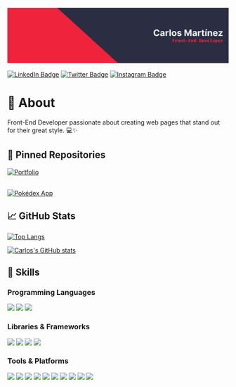 [![Carlos's GitHub Banner](./Banner.png)](https://github.com/carlosmrtzor/)

[![LinkedIn Badge](https://img.shields.io/badge/LinkedIn-Profile-informational?style=for-the-badge&logo=linkedin&logoColor=ef233c&color=ef233c&labelColor=2b2d42)](https://www.linkedin.com/in/carlosmrtzo/)
[![Twitter Badge](https://img.shields.io/badge/Twitter-Profile-informational?style=for-the-badge&logo=twitter&logoColor=ef233c&color=ef233c&labelColor=2b2d42)](https://twitter.com/devilsncry3)
[![Instagram Badge](https://img.shields.io/badge/Instagram-Profile-informational?style=for-the-badge&logo=instagram&logoColor=ef233c&color=ef233c&labelColor=2b2d42)](https://www.instagram.com/devilsncry3/)

# 📕 About

Front-End Developer passionate about creating web pages that stand out for their great style. 💻✨

## 📌 Pinned Repositories

[![Portfolio](https://github-readme-stats.vercel.app/api/pin/?username=carlosmrtzor&repo=portfolio&bg_color=2b2d42&title_color=ef233c&text_color=edf2f4&border_color=ef233c&icon_color=ef233c)](https://github.com/carlosmrtzor/portfolio) <br><br>

[![Pokédex App](https://github-readme-stats.vercel.app/api/pin/?username=carlosmrtzor&repo=pokedex-app&bg_color=2b2d42&title_color=ef233c&text_color=edf2f4&border_color=ef233c&icon_color=ef233c)](https://github.com/carlosmrtzor/pokedex-app)

## 📈 GitHub Stats

[![Top Langs](https://github-readme-stats.vercel.app/api/top-langs/?username=carlosmrtzor&layout=compact&bg_color=2b2d42&title_color=ef233c&text_color=edf2f4&icon_color=ef233c&border_color=ef233c)](https://github.com/carlosmrtzor/)

[![Carlos's GitHub stats](https://github-readme-stats.vercel.app/api?username=carlosmrtzor&show_icons=true&bg_color=2b2d42&title_color=ef233c&text_color=edf2f4&icon_color=ef233c&border_color=ef233c)](https://github.com/carlosmrtzor/)

## 💼 Skills

### Programming Languages

![](https://img.shields.io/badge/HTML5-informational?style=for-the-badge&logo=html5&logoColor=edf2f4&color=2b2d42&labelColor=ef233c)
![](https://img.shields.io/badge/CSS3-informational?style=for-the-badge&logo=css3&logoColor=edf2f4&color=2b2d42&labelColor=ef233c)
![](https://img.shields.io/badge/JavaScript-informational?style=for-the-badge&logo=javaScript&logoColor=edf2f4&color=2b2d42&labelColor=ef233c)

### Libraries & Frameworks

![](https://img.shields.io/badge/ReactJS-informational?style=for-the-badge&logo=react&logoColor=edf2f4&color=2b2d42&labelColor=ef233c)
![](https://img.shields.io/badge/Tailwind-CSS-informational?style=for-the-badge&logo=tailwind-css&logoColor=edf2f4&color=2b2d42&labelColor=ef233c)
![](https://img.shields.io/badge/Sass-informational?style=for-the-badge&logo=sass&logoColor=edf2f4&color=2b2d42&labelColor=ef233c)
![](https://img.shields.io/badge/Angular-informational?style=for-the-badge&logo=angular&logoColor=edf2f4&color=2b2d42&labelColor=ef233c)

### Tools & Platforms

![](https://img.shields.io/badge/Git-informational?style=for-the-badge&logo=git&logoColor=edf2f4&color=2b2d42&labelColor=ef233c)
![](https://img.shields.io/badge/Github-informational?style=for-the-badge&logo=github&logoColor=edf2f4&color=2b2d42&labelColor=ef233c)
![](https://img.shields.io/badge/Gitlab-informational?style=for-the-badge&logo=gitlab&logoColor=edf2f4&color=2b2d42&labelColor=ef233c)
![](https://img.shields.io/badge/Netlify-informational?style=for-the-badge&logo=netlify&logoColor=edf2f4&color=2b2d42&labelColor=ef233c)
![](https://img.shields.io/badge/Vercel-informational?style=for-the-badge&logo=vercel&logoColor=edf2f4&color=2b2d42&labelColor=ef233c)
![](https://img.shields.io/badge/WordPress-informational?style=for-the-badge&logo=wordpress&logoColor=edf2f4&color=2b2d42&labelColor=ef233c)
![](https://img.shields.io/badge/Webpack-informational?style=for-the-badge&logo=webpack&logoColor=edf2f4&color=2b2d42&labelColor=ef233c)
![](https://img.shields.io/badge/Vite-informational?style=for-the-badge&logo=vite&logoColor=edf2f4&color=2b2d42&labelColor=ef233c)
![](https://img.shields.io/badge/Storybook-informational?style=for-the-badge&logo=storybook&logoColor=edf2f4&color=2b2d42&labelColor=ef233c)
![](https://img.shields.io/badge/Figma-informational?style=for-the-badge&logo=figma&logoColor=edf2f4&color=2b2d42&labelColor=ef233c)
